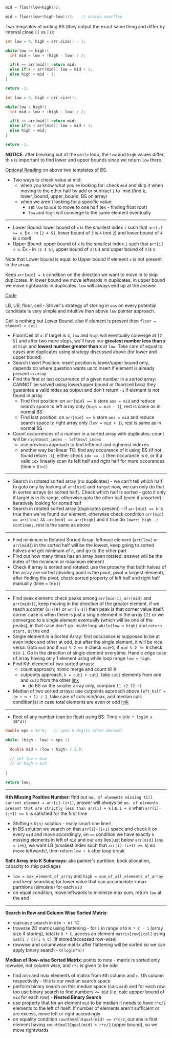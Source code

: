 ```cpp
mid = floor(low+high)/2;

mid = floor(low+(high-low))/2;   // avoids overflow
```

Two templates of writing BS (they output the exact same thing and differ by interval close `[]` vs `[)`):
```cpp
int low = 0, high = arr.size() - 1;

while(low <= high){
  int mid = low + (high - low) / 2;

  if(k == arr[mid]) return mid;
  else if(k > arr[mid]) low = mid + 1;
  else high = mid - 1;
}

return -1;
```

```cpp
int low = 0, high = arr.size();

while(low < high){
  int mid = low + (high - low) / 2;

  if(k == arr[mid]) return mid;
  else if(k > arr[mid]) low = mid + 1;
  else high = mid;
}

return -1;
```

**NOTICE**: after breaking out of the `while` loop, the `low` and `high` values differ, this is important to find lower and upper bounds since we return `low` there.

[Optional Reading](https://labuladong.gitbook.io/algo-en/iii.-algorithmic-thinking/detailedbinarysearch) on above two templates of BS.

- Two ways to check value at mid:
  - when you know what you're looking for: check `mid` and skip it when moving to the other half by add or subtract `1` to `mid (find k, lower_bound, upper_bound, BS on array)
  - when we aren't looking for a specific value:
    - set `low` to `mid` to move to one half (ex - finding float root)
    - `low` and `high` will converge to the same element eventually 
---
- Lower Bound: lower bound of `x` is the smallest index `i` such that `arr[i] >= x`. Ex - in `[2 4 5]`, lower bound of `3` is `4` (not `2`) and lower bound of `4` is `4` itself
- Upper Bound: upper bound of `x` is the smallest index `i` such that `arr[i] > x`.  Ex - in `[2 4 5]`, upper bound of `3` is `4` and upper bound of `4` is `5`

Note that Lower bound is equal to Upper bound if element `x` is not present in the array.

Keep `arr[mid] = k` condition on the direction we want to move in to skip duplicates. In lower bound we move leftwards in duplicates, in upper bound we move rightwards in duplicates. `low` will always end up at the answer.

[Code](https://leetcode.com/discuss/study-guide/1675643/lower-bound-and-upper-bound)

LB, UB, floor, ceil - Striver's strategy of storing in `ans` on every potential candidate is very simple and intuitive than above `low` pointer approach.

Ceil is nothing but Lower Bound, also if element is present then `floor = element = ceil`

- Floor/Ceil of `x`: if target is `4`, `low` and `high` will eventually converge at `[2 5]` and after two more steps, we'll have our **greatest number less than x** at `high` and **lowest number greater than x** at `low`. Take care of equal to cases and duplicates using strategy discussed above (for lower and upper bound)
- Search Insert Position: insert position is lower/upper bound only, depends on where question wants us to insert if element is already present in array
- Find the first or last occurrence of a given number in a sorted array: CANNOT be solved using lower/upper bound or floor/ceil bcoz they guarantee a valid index as output and don't return `-1` if element is not found in array
  - Find first position: on `arr[mid] == k` store `ans = mid` and reduce search space to left array only (`high = mid - 1`), rest is same as in normal BS
  - Find last position: on `arr[mid] == k` store `ans = mid` and reduce search space to right array only (`low = mid + 1`), rest is same as in normal BS
- Count occurrences of a number in a sorted array with duplicates: count will be `rightmost_index - leftmost_index`
  - use previous approach to find leftmost and righmost indexes
  - another way but linear TC: find any occurance of it using BS (if not found return `-1`), either check `idx == -1` then occurance is `0`, or if a valid `idx` linearly scan its left half and right half for more occurances (time = `O(n)`)
---
- Search in rotated sorted array (no duplicates) - we can't tell which half to goto only by looking at `arr[mid]` and `target` now, we can only do that in sorted arrays (or sorted half). Check which half is sorted - goto it only if target is in its range, otherwise goto the other half (even if unsorted) - iteratively looking for sorted half
- Search in rotated sorted array (duplicates present) - if `arr[mid] == k` is true then we've found our element, otherwise check condition `arr[mid] == arr[low] && arr[mid] == arr[high]` and if true do `low++; high--; continue;`, rest is the same as above
--- 
- Find minimum in Rotated Sorted Array: leftmost element (`arr[low]` or `arr[mid]`) in the sorted half will be the lowest, keep going to sorted halves and get minimum of it, and go to the other part
- Find out how many times has an array been rotated: answer will be the index of the minimum or maximum element
- Check if array is sorted and rotated: use the property that both halves of the array are sorted (dividing point is the pivot, pivot = largest element), after finding the pivot, check sorted property of left half and right half manually (time = `O(n)`)

---

- Find peak element: check peaks among `arr[mid-1]`, `arr[mid]` and `arr[mid+1]`, keep moving in the direction of the greater element, if we reach a corner (`arr[0]` or `arr[n-1]`) then peak is that corner value itself. corner case is when there is just a single element in the array `[2]` or we converged to a single element eventually (which will be one of the peaks), in that case don't go inside loop `while(low < high)` and `return start;` at the end
- Single element in a Sorted Array: first occurance is supposed to be at even index and other at odd, but after the single element, it will be vice versa. Goto `mid` and if `mid % 2 == 0` check `mid+1`, if `mid % 2 != 0` check `mid-1`. Go in the direction of single element everytime. Handle edge case of array having only 1 element using while loop range `low < high`.
- Find Kth element of two sorted arrays: 
  - count approach; mimic merge and count till K
  - cutpoints approach, `k = cut1 + cut2`, take `cut1` elements from one and `cut2` from the other [link](https://takeuforward.org/data-structure/k-th-element-of-two-sorted-arrays)
    - do BS on the smaller array only, compare `l1 r2 l2 r1`
- Median of two sorted arrays: use cutpoints approach above `left_half = (m + n + 1) / 2`, take care of cuts min/max, and median calc condition(s) in case total elements are even or odd [link](https://takeuforward.org/data-structure/median-of-two-sorted-arrays-of-different-sizes/)

---

- Root of any number (can be float) using BS: Time = `O(N * log(M x 10^d))`
```cpp
double eps = 1e-5;   // upto 5 digits after decimal

while( (high - low) > eps ){

  double mid = (low + high) / 2.0;
  
  // set low = mid
  // or high = mid
  
}

return low;
```
---

**Kth Missing Positive Number**: find out `no. of elements missing till current element = arr[i]-(i+1)`, answer will always be `no. of elements present that are strictly less than arr[i] + k` i.e. `i + k` when `arr[i]-(i+1) >= k` is satisfied for the first time
  - Shifting k `O(n)` solution - really smart one liner!
  - In BS solution we search on that `arr[i]-(i+1)` space and check it on every `mid` and move accordingly, on `==` condition we have exactly `k` missing elements in left of `mid` and our ans lies just below `arr[mid]` (`ans = i+k`), we want LB (smallest index such that `arr[i]-(i+1) >= k`) so move leftwards!, then return `low + k` after loop break

**Split Array into K Subarrays**: aka painter's partition, book allocation, capacity to ship packages
- `low = max_element_of_array` and `high = sum_of_all_elements_of_array` and keep searching for lower value that can accomodate `k` max partitions (simulate) for each `mid`
- on equal condition, move leftwards to minimize max sum, return `low` at the end

---

**Search in Row and Column Wise Sorted Matrix**:
- staircase search in `O(m + n)` TC
- traverse 2D matrix using flattening - for `i` in range `0` to `R * C - 1` (array size if storing), total is `R * C`, access an element `matrix[row][col]` using `mat[i / C][i % C]` (if stored/accessed row-wise)
- rowwise and columnwise matrix after flattening will be sorted so we can apply binary search - `O(log(m*n))`

**Median of Row-wise Sorted Matrix**: points to note - matrix is sorted only rowwise, not column wise, and `r*c` is given to be odd
- find min and max elements of matrix from `0`th column and `c-1`th column respectively - this is our median search space
- perform binary search on this median space (calc `mid`) and for each row too use binary search to find numbers `<= mid` (i.e. calc uppper bound of `mid` for each row) - **Nested Binary Search**
- use property that for an element `mid` to be median it needs to have `r*c/2` elements to the left of itself. If number of elements aren't sufficient or are excess, move left or right accordingly
- on equality condition `countSmallEqual(mid) == r*c/2`, our ans is first element having `countSmallEqual(mid) > r*c/2` (upper bound), so we move rightwards
